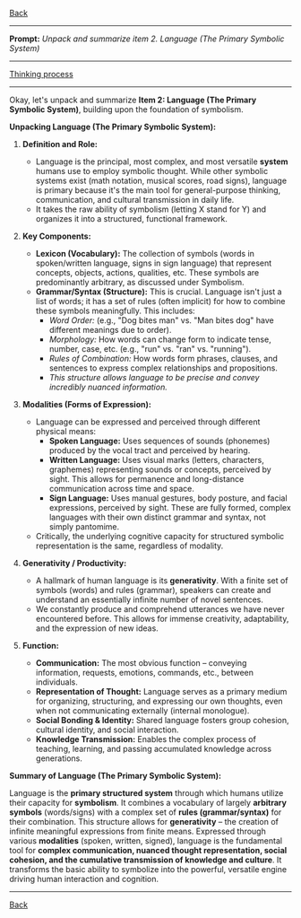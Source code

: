 [Back](..)

---

**Prompt:** *Unpack and summarize item 2. Language (The Primary Symbolic System)*

---

[Thinking process](thoughts)

---

Okay, let's unpack and summarize **Item 2: Language (The Primary Symbolic System)**, building upon the foundation of symbolism.

**Unpacking Language (The Primary Symbolic System):**

1.  **Definition and Role:**
    *   Language is the principal, most complex, and most versatile **system** humans use to employ symbolic thought. While other symbolic systems exist (math notation, musical scores, road signs), language is primary because it's the main tool for general-purpose thinking, communication, and cultural transmission in daily life.
    *   It takes the raw ability of symbolism (letting X stand for Y) and organizes it into a structured, functional framework.

2.  **Key Components:**
    *   **Lexicon (Vocabulary):** The collection of symbols (words in spoken/written language, signs in sign language) that represent concepts, objects, actions, qualities, etc. These symbols are predominantly arbitrary, as discussed under Symbolism.
    *   **Grammar/Syntax (Structure):** This is crucial. Language isn't just a list of words; it has a set of rules (often implicit) for how to combine these symbols meaningfully. This includes:
        *   *Word Order:* (e.g., "Dog bites man" vs. "Man bites dog" have different meanings due to order).
        *   *Morphology:* How words can change form to indicate tense, number, case, etc. (e.g., "run" vs. "ran" vs. "running").
        *   *Rules of Combination:* How words form phrases, clauses, and sentences to express complex relationships and propositions.
        *   *This structure allows language to be precise and convey incredibly nuanced information.*

3.  **Modalities (Forms of Expression):**
    *   Language can be expressed and perceived through different physical means:
        *   **Spoken Language:** Uses sequences of sounds (phonemes) produced by the vocal tract and perceived by hearing.
        *   **Written Language:** Uses visual marks (letters, characters, graphemes) representing sounds or concepts, perceived by sight. This allows for permanence and long-distance communication across time and space.
        *   **Sign Language:** Uses manual gestures, body posture, and facial expressions, perceived by sight. These are fully formed, complex languages with their own distinct grammar and syntax, not simply pantomime.
    *   Critically, the underlying cognitive capacity for structured symbolic representation is the same, regardless of modality.

4.  **Generativity / Productivity:**
    *   A hallmark of human language is its **generativity**. With a finite set of symbols (words) and rules (grammar), speakers can create and understand an essentially infinite number of novel sentences.
    *   We constantly produce and comprehend utterances we have never encountered before. This allows for immense creativity, adaptability, and the expression of new ideas.

5.  **Function:**
    *   **Communication:** The most obvious function – conveying information, requests, emotions, commands, etc., between individuals.
    *   **Representation of Thought:** Language serves as a primary medium for organizing, structuring, and expressing our own thoughts, even when not communicating externally (internal monologue).
    *   **Social Bonding & Identity:** Shared language fosters group cohesion, cultural identity, and social interaction.
    *   **Knowledge Transmission:** Enables the complex process of teaching, learning, and passing accumulated knowledge across generations.

**Summary of Language (The Primary Symbolic System):**

Language is the **primary structured system** through which humans utilize their capacity for **symbolism**. It combines a vocabulary of largely **arbitrary symbols** (words/signs) with a complex set of **rules (grammar/syntax)** for their combination. This structure allows for **generativity** – the creation of infinite meaningful expressions from finite means. Expressed through various **modalities** (spoken, written, signed), language is the fundamental tool for **complex communication, nuanced thought representation, social cohesion, and the cumulative transmission of knowledge and culture**. It transforms the basic ability to symbolize into the powerful, versatile engine driving human interaction and cognition.

---

[Back](..)
